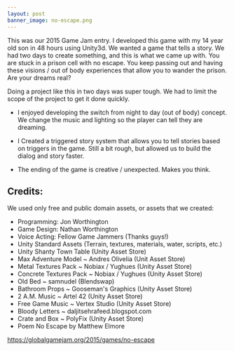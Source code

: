 ```yaml
---
layout: post
banner_image: no-escape.png
---
```


This was our 2015 Game Jam entry. I developed this game with my 14 year old son in 48 hours using Unity3d.  We wanted a game that tells a story. We had two days to create something, and this is what we came up with.  You are stuck in a prison cell with no escape. You keep passing out and having these visions / out of body experiences that allow you to wander the prison. Are your dreams real?

Doing a project like this in two days was super tough. We had to limit the scope of the project to get it done quickly.

- I enjoyed developing the switch from night to day (out of body) concept. We change the music and lighting so the player can tell they are dreaming.

- I Created a triggered story system that allows you to tell stories based on triggers in the game. Still a bit rough, but allowed us to build the dialog and story faster.

- The ending of the game is creative / unexpected. Makes you think.

## Credits: 
We used only free and public domain assets, or assets that we created:

- Programming: Jon Worthington
- Game Design: Nathan Worthington
- Voice Acting: Fellow Game Jammers (Thanks guys!)
- Unity Standard Assets (Terrain, textures, materials, water, scripts, etc.)
- Unity Shanty Town Table (Unity Asset Store)
- Max Adventure Model ~ Andres Olivelia (Unit Asset Store)
- Metal Textures Pack ~ Nobiax / Yughues (Unity Asset Store)
- Concrete Textures Pack ~ Nobiax / Yughues (Unity Asset Store)
- Old Bed ~ samnudel (Blendswap)
- Bathroom Props ~ Gooseman's Graphics (Unity Asset Store)
- 2 A.M. Music ~ Artel 42 (Unity Asset Store)
- Free Game Music ~ Vertex Studio (Unity Asset Store)
- Bloody Letters ~ daljitsehrafeed.blogspot.com
- Crate and Box ~ PolyFix (Unity Asset Store)
- Poem No Escape by Matthew Elmore

<https://globalgamejam.org/2015/games/no-escape>